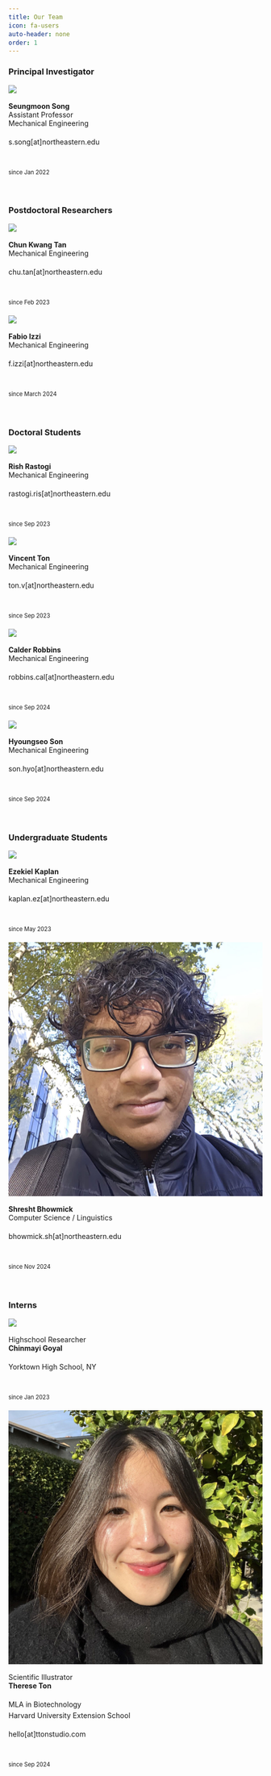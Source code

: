 ```yaml
---
title: Our Team
icon: fa-users
auto-header: none
order: 1
---
```




### **Principal Investigator**

<div class="group">
<div class="people">
	<div class="photo">
		<img src="/assets/people/seungmoon_song_2022.jpg" />
	</div>
	<div class="spec">
		<p>
		<strong>Seungmoon Song</strong><br>
		Assistant Professor<br>
		Mechanical Engineering<br>
		s.song[at]northeastern.edu<font style="font-size: 250%"><br></font>
		<a href="http://seungmoon.com/" target="_blank" title="homepage"><i class="fa fa-home"></i></a>&nbsp;
		<a href="https://scholar.google.com/citations?user=Ca2lQs8AAAAJ&hl=en" target="_blank" title="google scholar"><i class="ai ai-google-scholar"></i></a>&nbsp;
		<a href="https://twitter.com/SeungmoonS" target="_blank"><i class="fa-brands fa-x-twitter" title="twitter"></i></a>&nbsp;
		<a href="https://github.com/smsong" target="_blank"><i class="fa-brands fa-github" title="github"></i></a>&nbsp;
		<a href="/assets/people/cv_seungmoon_song.pdf" target="_blank" title="CV"><i class="ai ai-cv"></i></a><br>
		<font style="font-size: 80%">since Jan 2022</font><font style="font-size: 250%"><br></font>
		</p>
	</div>
</div>
</div>
<!--<div style="clear: both;" />-->
<br>

### **Postdoctoral Researchers**

<div class="group">
<div class="people">
	<div class="photo">
		<img src="/assets/people/postdoc_2023_chun_kwang_tan.jpg" />
	</div>
	<div class="spec">
		<p>
		<strong>Chun Kwang Tan</strong><br>
		Mechanical Engineering<br>
		chu.tan[at]northeastern.edu<font style="font-size: 250%"><br></font>
		<a href="https://scholar.google.com/citations?user=Qi8y8W4AAAAJ&hl=en" target="_blank" title="google scholar"><i class="ai ai-google-scholar"></i></a>&nbsp;
		<a href="https://jp.linkedin.com/in/chun-kwang-tan-a806412b" target="_blank" title="linkedin"><i class="fa-brands fa-linkedin"></i></a><br>
		<font style="font-size: 80%">since Feb 2023</font><font style="font-size: 250%"><br></font>
		</p>
	</div>
</div>

<div class="people">
	<div class="photo">
		<img src="/assets/people/postdoc_2024_fabio_izzi.jpg" />
	</div>
	<div class="spec">
		<p>
		<strong>Fabio Izzi</strong><br>
		Mechanical Engineering<br>
		f.izzi[at]northeastern.edu<font style="font-size: 250%"><br></font>
		<a href="https://scholar.google.com/citations?user=xvlJPPoAAAAJ&hl=en" target="_blank" title="google scholar"><i class="ai ai-google-scholar"></i></a>&nbsp;
		<a href="https://www.linkedin.com/in/fabio-izzi/?originalSubdomain=de" target="_blank" title="linkedin"><i class="fa-brands fa-linkedin"></i></a>&nbsp;
		<a href="https://twitter.com/fi_izzi" target="_blank"><i class="fa-brands fa-x-twitter" title="twitter"></i></a><br>
		<font style="font-size: 80%">since March 2024</font><font style="font-size: 250%"><br></font>
		</p>
	</div>
</div>

</div>

<br>


### **Doctoral Students**

<div class="group">

<div class="people">
	<div class="photo">
		<img src="/assets/people/phd_2023_rish_rastogi.jpg" />
	</div>
	<div class="spec">
		<p>
		<strong>Rish Rastogi</strong><br>
		Mechanical Engineering<br>
		rastogi.ris[at]northeastern.edu<font style="font-size: 250%"><br></font>
		<a href="https://scholar.google.com/citations?user=9VaxSEgAAAAJ&hl=en" target="_blank" title="google scholar"><i class="ai ai-google-scholar"></i></a>&nbsp;
		<a href="https://www.linkedin.com/in/rastor18/" target="_blank" title="linkedin"><i class="fa-brands fa-linkedin"></i></a><br>
		<font style="font-size: 80%">since Sep 2023</font><font style="font-size: 250%"><br></font>
		</p>
	</div>
</div>

<div class="people">
	<div class="photo">
		<img src="/assets/people/ms_2023_vincent_ton.png" />
	</div>
	<div class="spec">
		<p>
		<strong>Vincent Ton</strong><br>
		Mechanical Engineering<br>
		ton.v[at]northeastern.edu<font style="font-size: 250%"><br></font>
		<a href="https://vincentton.weebly.com/" target="_blank" title="homepage"><i class="fa fa-home"></i></a>&nbsp;
		<a href="https://scholar.google.com/citations?user=gGU-8ToAAAAJ&hl=en" target="_blank" title="google scholar"><i class="ai ai-google-scholar"></i></a>&nbsp;
		<a href="www.linkedin.com/in/vincentvton" target="_blank"><i class="fa-brands fa-linkedin"></i></a><br>
		<font style="font-size: 80%">since Sep 2023</font><font style="font-size: 250%"><br></font>
		</p>
	</div>
</div>

<div class="people">
	<div class="photo">
		<img src="/assets/people/phd_2024_calder_robbins.png" />
	</div>
	<div class="spec">
		<p>
		<strong>Calder Robbins</strong><br>
		Mechanical Engineering<br>
		robbins.cal[at]northeastern.edu<font style="font-size: 250%"><br></font>
		<a href="https://people.umass.edu/cnrobbins/" target="_blank" title="homepage"><i class="fa fa-home"></i></a>&nbsp;
		<a href="https://www.linkedin.com/in/calder-robbins-0b2a7621b" target="_blank" title="linkedin"><i class="fa-brands fa-linkedin"></i></a><br>
		<font style="font-size: 80%">since Sep 2024</font><font style="font-size: 250%"><br></font>		
		</p>
	</div>
</div>

<div class="people">
	<div class="photo">
		<img src="/assets/people/phd_2024_hyoungseo_son.jpg" />
	</div>
	<div class="spec">
		<p>
		<strong>Hyoungseo Son</strong><br>
		Mechanical Engineering<br>
		son.hyo[at]northeastern.edu<font style="font-size: 250%"><br></font>
		<a href="https://son-engr-kr.github.io/" target="_blank" title="homepage"><i class="fa fa-home"></i></a>&nbsp;		
		<a href="https://github.com/son-engr-kr" target="_blank"><i class="fa-brands fa-github" title="github"></i></a>&nbsp;
		<a href="https://www.linkedin.com/in/hyoungseo-son-b0b93a283/?originalSubdomain=kr" target="_blank" title="linkedin"><i class="fa-brands fa-linkedin"></i></a><br>
		<font style="font-size: 80%">since Sep 2024</font><font style="font-size: 250%"><br></font>		
		</p>
	</div>
</div>

</div>

<br>

<!--
### **Master's Students**

<div class="group">
<div class="people">
	<div class="photo">
		<img src="/assets/people/ms_2023_vincent_ton.png" />
	</div>
	<div class="spec">
		<p>
		<strong>Vincent Ton</strong><br>
		Mechanical Engineering<br>
		ton.v[at]northeastern.edu<font style="font-size: 250%"><br></font>
		<a href="https://vincentton.weebly.com/" target="_blank" title="homepage"><i class="fa fa-home"></i></a>&nbsp;
		<a href="https://scholar.google.com/citations?user=gGU-8ToAAAAJ&hl=en" target="_blank" title="google scholar"><i class="ai ai-google-scholar"></i></a>&nbsp;
		<a href="www.linkedin.com/in/vincentvton" target="_blank"><i class="fa-brands fa-linkedin"></i></a><br>
		<font style="font-size: 80%">since Sep 2023</font><font style="font-size: 250%"><br></font>
		</p>
	</div>
</div>
</div>

<br>
-->

### **Undergraduate Students**

<div class="group">
<div class="people">
	<div class="photo">
		<img src="/assets/people/undergrad_2023_ezekiel_kaplan.png" />
	</div>
	<div class="spec">
		<p>
		<strong>Ezekiel Kaplan</strong><br>
		Mechanical Engineering<br>
		kaplan.ez[at]northeastern.edu<font style="font-size: 250%"><br></font>
		<a href="https://www.linkedin.com/in/ezekiel-kaplan-8a4040206/" target="_blank"><i class="fa-brands fa-linkedin"></i></a><br>
		<font style="font-size: 80%">since May 2023</font><font style="font-size: 250%"><br></font>
		</p>
	</div>
</div>

<div class="people">
	<div class="photo">
		<img src="/assets/people/undergrad_2024_shresht_bhowmick.jpeg" />
	</div>
	<div class="spec">
		<p>
		<strong>Shresht Bhowmick</strong><br>
		Computer Science / Linguistics<br>
		bhowmick.sh[at]northeastern.edu<font style="font-size: 250%"><br></font>
		<a href="https://www.tetraslam.world/" target="_blank" title="homepage"><i class="fa fa-home"></i></a>&nbsp;
		<a href="https://github.com/tetraslam" target="_blank"><i class="fa-brands fa-github" title="github"></i></a>&nbsp;
		<a href="https://www.linkedin.com/in/shreshtbhowmick" target="_blank"><i class="fa-brands fa-linkedin"></i></a><br>
		<font style="font-size: 80%">since Nov 2024</font><font style="font-size: 250%"><br></font>
		</p>
	</div>
</div>

</div>

<br>



### **Interns**

<div class="group">
<div class="people">
	<div class="photo">
		<img src="/assets/people/highschool_2023_chinmayi_goyal.jpeg" />
	</div>
	<div class="spec">
		<p>
		Highschool Researcher<br>
		<strong>Chinmayi Goyal</strong><br>
		Yorktown High School, NY<font style="font-size: 250%"><br></font>
		<a href="https://www.linkedin.com/in/chinmayi-goyal-942b872a5/" target="_blank"><i class="fa-brands fa-linkedin"></i></a><br>
		<font style="font-size: 80%">since Jan 2023</font><font style="font-size: 250%"><br></font>
		</p>
	</div>
</div>

<div class="people">
	<div class="photo">
		<img src="/assets/people/illustrator_2024_therese_ton.JPG" />
	</div>
	<div class="spec">
		<p>
		Scientific Illustrator<br>
		<strong>Therese Ton</strong><br>
		MLA in Biotechnology<font style="font-size: 250%"><br></font>
		Harvard University Extension School<br>
		hello[at]ttonstudio.com<font style="font-size: 250%"><br></font>
		<a href="https://www.ttonstudio.com/" target="_blank" title="homepage"><i class="fa fa-home"></i></a>&nbsp;
		<a href="https://www.linkedin.com/in/thereseton/" target="_blank"><i class="fa-brands fa-linkedin"></i></a><br>
		<font style="font-size: 80%">since Sep 2024</font><font style="font-size: 250%"><br></font>
		</p>
	</div>
</div>

</div>

<br>


<!--
![Seungmoon Song](/assets/people/seungmoon_song_2022.jpg){: .people}

<img src="/assets/people/2022_MS_Jayston_Menezes.jpg" height="140" width="140" style="border-radius:50%">
-->

